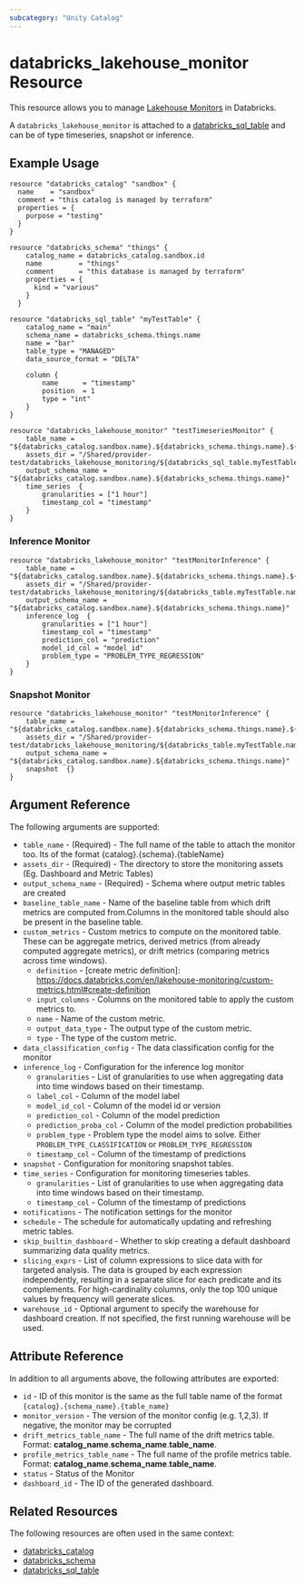 ```yaml
---
subcategory: "Unity Catalog"
---
```

# databricks_lakehouse_monitor Resource

This resource allows you to manage [Lakehouse Monitors](https://docs.databricks.com/en/lakehouse-monitoring/index.html) in Databricks. 

A `databricks_lakehouse_monitor` is attached to a [databricks_sql_table](sql_table.md) and can be of type timeseries, snapshot or inference. 

## Example Usage

```hcl
resource "databricks_catalog" "sandbox" {
  name    = "sandbox"
  comment = "this catalog is managed by terraform"
  properties = {
    purpose = "testing"
  }
}

resource "databricks_schema" "things" {
    catalog_name = databricks_catalog.sandbox.id
    name         = "things"
    comment      = "this database is managed by terraform"
    properties = {
      kind = "various"
    }
  }
  
resource "databricks_sql_table" "myTestTable" {
    catalog_name = "main"
    schema_name = databricks_schema.things.name
    name = "bar"
    table_type = "MANAGED"
    data_source_format = "DELTA"

    column {
        name      = "timestamp"
        position  = 1
        type = "int"
    }
}

resource "databricks_lakehouse_monitor" "testTimeseriesMonitor" {
    table_name = "${databricks_catalog.sandbox.name}.${databricks_schema.things.name}.${databricks_sql_table.myTestTable.name}"
    assets_dir = "/Shared/provider-test/databricks_lakehouse_monitoring/${databricks_sql_table.myTestTable.name}"
    output_schema_name = "${databricks_catalog.sandbox.name}.${databricks_schema.things.name}"
    time_series  {
        granularities = ["1 hour"]
        timestamp_col = "timestamp"
    }
}
```

### Inference Monitor

```hcl
resource "databricks_lakehouse_monitor" "testMonitorInference" {
    table_name = "${databricks_catalog.sandbox.name}.${databricks_schema.things.name}.${databricks_table.myTestTable.name}"
    assets_dir = "/Shared/provider-test/databricks_lakehouse_monitoring/${databricks_table.myTestTable.name}"
    output_schema_name = "${databricks_catalog.sandbox.name}.${databricks_schema.things.name}"
    inference_log  {
        granularities = ["1 hour"]
        timestamp_col = "timestamp"
        prediction_col = "prediction"
        model_id_col = "model_id"
        problem_type = "PROBLEM_TYPE_REGRESSION"
    } 
}
```
### Snapshot Monitor
```hcl
resource "databricks_lakehouse_monitor" "testMonitorInference" {
    table_name = "${databricks_catalog.sandbox.name}.${databricks_schema.things.name}.${databricks_table.myTestTable.name}"
    assets_dir = "/Shared/provider-test/databricks_lakehouse_monitoring/${databricks_table.myTestTable.name}"
    output_schema_name = "${databricks_catalog.sandbox.name}.${databricks_schema.things.name}"
    snapshot  {} 
}
```

## Argument Reference

The following arguments are supported:

* `table_name` - (Required) - The full name of the table to attach the monitor too. Its of the format {catalog}.{schema}.{tableName}
* `assets_dir` - (Required) - The directory to store the monitoring assets (Eg. Dashboard and Metric Tables)
* `output_schema_name` - (Required) - Schema where output metric tables are created
* `baseline_table_name` - Name of the baseline table from which drift metrics are computed from.Columns in the monitored table should also be present in the baseline
table.
* `custom_metrics` - Custom metrics to compute on the monitored table. These can be aggregate metrics, derived metrics (from already computed aggregate metrics), or drift metrics (comparing metrics across time windows).
    * `definition` - [create metric definition]: https://docs.databricks.com/en/lakehouse-monitoring/custom-metrics.html#create-definition
    * `input_columns` - Columns on the monitored table to apply the custom metrics to.
    * `name` - Name of the custom metric.
    * `output_data_type` - The output type of the custom metric.
    * `type` - The type of the custom metric.
* `data_classification_config` - The data classification config for the monitor
* `inference_log` - Configuration for the inference log monitor
    * `granularities` -  List of granularities to use when aggregating data into time windows based on their timestamp.
    * `label_col` - Column of the model label
    * `model_id_col` - Column of the model id or version
    * `prediction_col` - Column of the model prediction
    * `prediction_proba_col` - Column of the model prediction probabilities
    * `problem_type` - Problem type the model aims to solve. Either `PROBLEM_TYPE_CLASSIFICATION` or `PROBLEM_TYPE_REGRESSION`
    * `timestamp_col` - Column of the timestamp of predictions
* `snapshot` - Configuration for monitoring snapshot tables.
* `time_series` - Configuration for monitoring timeseries tables.
    * `granularities` -  List of granularities to use when aggregating data into time windows based on their timestamp.
    * `timestamp_col` - Column of the timestamp of predictions
* `notifications` - The notification settings for the monitor
* `schedule` - The schedule for automatically updating and refreshing metric tables.
* `skip_builtin_dashboard` - Whether to skip creating a default dashboard summarizing data quality metrics.
* `slicing_exprs` - List of column expressions to slice data with for targeted analysis. The data is grouped by each expression independently, resulting in a separate slice for each predicate and its complements. For high-cardinality columns, only the top 100 unique values by frequency will generate slices.
* `warehouse_id` - Optional argument to specify the warehouse for dashboard creation. If not specified, the first running warehouse will be used.

## Attribute Reference

In addition to all arguments above, the following attributes are exported:

* `id` -  ID of this monitor is the same as the full table name of the format `{catalog}.{schema_name}.{table_name}`
* `monitor_version` - The version of the monitor config (e.g. 1,2,3). If negative, the monitor may be corrupted
* `drift_metrics_table_name` - The full name of the drift metrics table. Format: __catalog_name__.__schema_name__.__table_name__.
* `profile_metrics_table_name` - The full name of the profile metrics table. Format: __catalog_name__.__schema_name__.__table_name__.
* `status` - Status of the Monitor 
* `dashboard_id` - The ID of the generated dashboard.

## Related Resources

The following resources are often used in the same context:

* [databricks_catalog](catalog.md)
* [databricks_schema](schema.md)
* [databricks_sql_table](sql_table.md)
